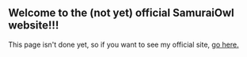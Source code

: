 ## Welcome to the (not yet) official SamuraiOwl website!!!

This page isn't done yet, so if you want to see my official site, [go here.](sites.google.com/view/samuraiowl)

